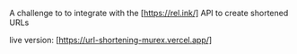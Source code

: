 A challenge to to integrate with the [https://rel.ink/] API to create shortened URLs


live version:
[https://url-shortening-murex.vercel.app/]
